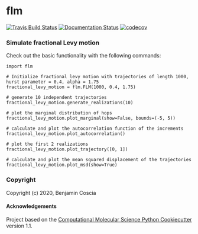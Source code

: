 flm
==============================
[//]: # (Badges)
[![Travis Build Status](https://travis-ci.org/bencoscia/flm.svg?branch=master)](https://travis-ci.org/bencoscia/flm)
[![Documentation Status](https://readthedocs.org/projects/flm/badge/?version=latest)](https://flm.readthedocs.io/en/latest/?badge=latest)
[![codecov](https://codecov.io/gh/bencoscia/flm/branch/master/graph/badge.svg)](https://codecov.io/gh/bencoscia/flm/branch/master)

### Simulate fractional Levy motion

Check out the basic functionality with the following commands:

```
import flm

# Initialize fractional levy motion with trajectories of length 1000, hurst parameter = 0.4, alpha = 1.75
fractional_levy_motion = flm.FLM(1000, 0.4, 1.75)

# generate 10 independent trajectories
fractional_levy_motion.generate_realizations(10)

# plot the marginal distribution of hops
fractional_levy_motion.plot_marginal(show=False, bounds=(-5, 5))

# calculate and plot the autocorrelation function of the increments
fractional_levy_motion.plot_autocorrelation()

# plot the first 2 realizations
fractional_levy_motion.plot_trajectory([0, 1])

# calculate and plot the mean squared displacement of the trajectories
fractional_levy_motion.plot_msd(show=True)
```

### Copyright

Copyright (c) 2020, Benjamin Coscia


#### Acknowledgements
 
Project based on the 
[Computational Molecular Science Python Cookiecutter](https://github.com/molssi/cookiecutter-cms) version 1.1.
